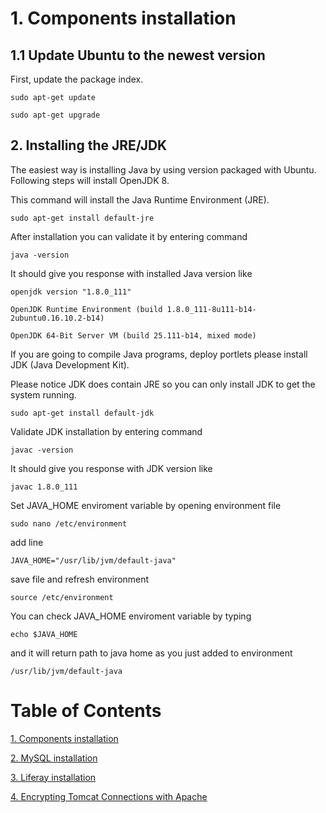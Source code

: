 # 1. Components installation

## 1.1 Update Ubuntu to the newest version

First, update the package index.

`sudo apt-get update`

`sudo apt-get upgrade`

## 2. Installing the JRE/JDK

The easiest way is installing Java by using version packaged with Ubuntu. Following steps will install OpenJDK 8.

This command will install the Java Runtime Environment \(JRE\).

`sudo apt-get install default-jre`

After installation you can validate it by entering command

`java -version`

It should give you response with installed Java version like

`openjdk version "1.8.0_111"`

`OpenJDK Runtime Environment (build 1.8.0_111-8u111-b14-2ubuntu0.16.10.2-b14)`

`OpenJDK 64-Bit Server VM (build 25.111-b14, mixed mode)`

If you are going to compile Java programs, deploy portlets please install JDK \(Java Development Kit\).

Please notice JDK does contain JRE so you can only install JDK to get the system running.

`sudo apt-get install default-jdk`

Validate JDK installation by entering command

`javac -version`

It should give you response with JDK version like

`javac 1.8.0_111`

Set JAVA\_HOME enviroment variable by opening environment file

`sudo nano /etc/environment`

add line

`JAVA_HOME="/usr/lib/jvm/default-java"`

save file and refresh environment

`source /etc/environment`

You can check JAVA\_HOME enviroment variable by typing

`echo $JAVA_HOME`

and it will return path to java home as you just added to environment

`/usr/lib/jvm/default-java`

# Table of Contents

[1. Components installation](chapter1.md)

[2. MySQL installation](chapter2.md)

[3. Liferay installation](chapter3.md)

[4. Encrypting Tomcat Connections with Apache](chapter4.md)








